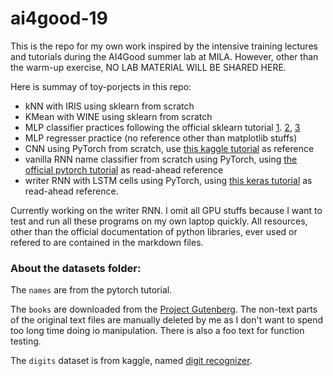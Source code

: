 # ai4good-19
This is the repo for my own work inspired by the intensive training lectures and tutorials during the AI4Good summer lab at MILA. However, other than the warm-up exercise, NO LAB MATERIAL WILL BE SHARED HERE.

Here is summay of toy-porjects in this repo:
- kNN with IRIS using sklearn from scratch
- KMean with WINE using sklearn from scratch
- MLP classifier practices following the official sklearn tutorial [1](https://scikit-learn.org/stable/auto_examples/neural_networks/plot_mlp_training_curves.html#sphx-glr-auto-examples-neural-networks-plot-mlp-training-curves-py). [2](https://scikit-learn.org/stable/auto_examples/neural_networks/plot_mlp_alpha.html#sphx-glr-auto-examples-neural-networks-plot-mlp-alpha-py), [3](https://scikit-learn.org/stable/auto_examples/neural_networks/plot_mnist_filters.html#sphx-glr-auto-examples-neural-networks-plot-mnist-filters-py)
- MLP regresser practice (no reference other than matplotlib stuffs)
- CNN using PyTorch from scratch, use [this kaggle tutorial](https://www.kaggle.com/puneetgrover/training-your-own-cnn-using-pytorch/comments) as reference
- vanilla RNN name classifier from scratch using PyTorch, using [the official pytorch tutorial](https://pytorch.org/tutorials/intermediate/char_rnn_classification_tutorial.html) as read-ahead reference
- writer RNN with LSTM cells using PyTorch, using [this keras tutorial](https://machinelearningmastery.com/how-to-develop-a-word-level-neural-language-model-in-keras/) as read-ahead reference.


Currently working on the writer RNN.
I omit all GPU stuffs because I want to test and run all these programs on my own laptop quickly.
All resources, other than the official documentation of python libraries, ever used or refered to are contained in the markdown files.

### About the datasets folder:

The `names` are from the pytorch tutorial.

The `books` are downloaded from the [Project Gutenberg](https://www.gutenberg.org/ebooks/). The non-text parts of the original text files are manually deleted by me as I don't want to spend too long time doing io manipulation. There is also a foo text for function testing.

The `digits` dataset is from kaggle, named [digit recognizer](https://www.kaggle.com/c/digit-recognizer).
